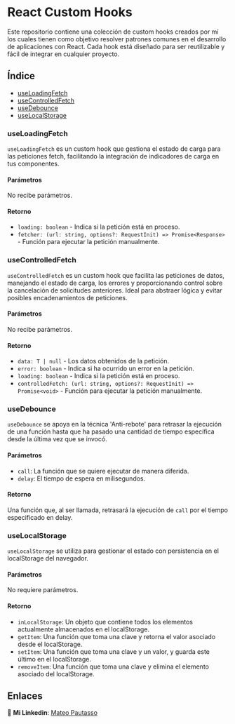 # React Custom Hooks

Este repositorio contiene una colección de custom hooks creados por mí los cuales tienen como objetivo resolver patrones comunes en el desarrollo de aplicaciones con React. Cada hook está diseñado para ser reutilizable y fácil de integrar en cualquier proyecto.

## Índice

- [useLoadingFetch](#useLoadingFetch)
- [useControlledFetch](#useControlledFetch)
- [useDebounce](#usedebounce)
- [useLocalStorage](#uselocalstorage)

### useLoadingFetch

`useLoadingFetch` es un custom hook que gestiona el estado de carga para las peticiones fetch, facilitando la integración de indicadores de carga en tus componentes.

#### Parámetros

No recibe parámetros.

#### Retorno

- `loading: boolean` - Indica si la petición está en proceso.
- `fetcher: (url: string, options?: RequestInit) => Promise<Response>` - Función para ejecutar la petición manualmente.

### useControlledFetch

`useControlledFetch` es un custom hook que facilita las peticiones de datos, manejando el estado de carga, los errores y proporcionando control sobre la cancelación de solicitudes anteriores. Ideal para abstraer lógica y evitar posibles encadenamientos de peticiones.

#### Parámetros

No recibe parámetros.

#### Retorno

- `data: T | null` - Los datos obtenidos de la petición.
- `error: boolean` - Indica si ha ocurrido un error en la petición.
- `loading: boolean` - Indica si la petición está en proceso.
- `controlledFetch: (url: string, options?: RequestInit) => Promise<void>` - Función para ejecutar la petición manualmente.

### useDebounce

`useDebounce` se apoya en la técnica 'Anti-rebote' para retrasar la ejecución de una función hasta que ha pasado una cantidad de tiempo específica desde la última vez que se invocó.

#### Parámetros

- `call`: La función que se quiere ejecutar de manera diferida.
- `delay`: El tiempo de espera en milisegundos.

#### Retorno

Una función que, al ser llamada, retrasará la ejecución de `call` por el tiempo especificado en delay.

### useLocalStorage

`useLocalStorage` se utiliza para gestionar el estado con persistencia en el localStorage del navegador.

#### Parámetros

No requiere parámetros.

#### Retorno

- `inLocalStorage`: Un objeto que contiene todos los elementos actualmente almacenados en el localStorage.
- `getItem`: Una función que toma una clave y retorna el valor asociado desde el localStorage.
- `setItem`: Una función que toma una clave y un valor, y guarda este último en el localStorage.
- `removeItem`: Una función que toma una clave y elimina el elemento asociado del localStorage.

## Enlaces

🔗 **Mi Linkedin**: [Mateo Pautasso](https://www.linkedin.com/in/mateo-pautasso-25b022247/)
